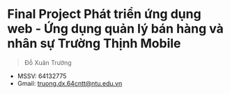 # Final Project Phát triển ứng dụng web - Ứng dụng quản lý bán hàng và nhân sự Trường Thịnh Mobile
> Đỗ Xuân Trường
- MSSV: 64132775
- Gmail: truong.dx.64cntt@ntu.edu.vn
